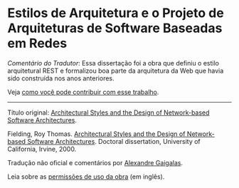 # Estilos de Arquitetura e o Projeto de Arquiteturas de Software Baseadas em Redes

_Comentário do Tradutor_: Essa dissertação foi a obra que definiu o estilo arquitetural REST e formalizou boa parte da arquitetura da Web que havia sido construída nos anos anteriores. 

Veja [como você pode contribuir com esse trabalho](CONTRIBUTING.md).

---

Título original: [Architectural Styles and the Design of Network-based Software Architectures](https://www.ics.uci.edu/~fielding/pubs/dissertation/top.htm).

Fielding, Roy Thomas. [Architectural Styles and the Design of Network-based Software Architectures](https://www.ics.uci.edu/~fielding/pubs/dissertation/faq.htm). Doctoral dissertation, University of California, Irvine, 2000.

Tradução não oficial e comentários por [Alexandre Gaigalas](http://gaigalas.net). 

Leia sobre as [permissões de uso da obra](https://www.ics.uci.edu/~fielding/pubs/dissertation/faq.htm) (em inglês).

